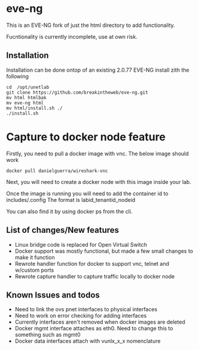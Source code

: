 # eve-ng
This is an EVE-NG fork of just the html directory to add functionality.

Fucntionality is currently incomplete, use at own risk.
## Installation
Installation can be done ontop of an existing 2.0.77 EVE-NG install zith the following

```
cd  /opt/unetlab
git clone https://github.com/breakintheweb/eve-ng.git
mv html htmlbak
mv eve-ng html
mv html/install.sh ./
./install.sh

```

# Capture to docker node feature

Firstly, you need to pull a docker image with vnc. The below image should work
```
docker pull danielguerra/wireshark-vnc
```

Next, you will need to create a docker node with this image inside your lab.

Once the image is running you will need to add the container id to includes/.config 
The format is labid_tenantid_nodeid

You can also find it by using docker ps from the cli.

## List of changes/New features
* Linux bridge code is replaced for Open Virtual Switch
* Docker support was mostly functional, but made a few small changes to make it function
* Rewrote handler function for docker to support vnc, telnet and w/custom ports
* Rewrote capture handler to capture traffic locally to docker node

## Known Issues and todos
* Need to link the ovs pnet interfaces to physical interfaces
* Need to work on error checking for adding interfaces
* Currently interfaces aren't removed when docker images are deleted
* Docker mgmt interface attaches as eth0. Need to change this to something such as mgmt0
* Docker data interfaces attach with vunlx_x_x nomenclature
